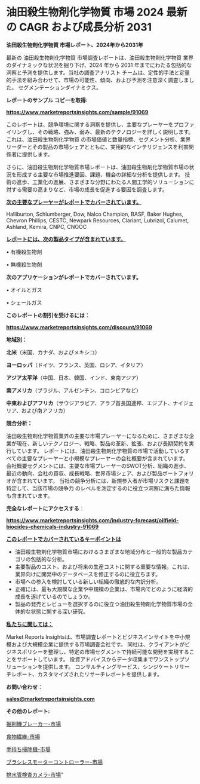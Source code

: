 # 油田殺生物剤化学物質 市場 2024 最新の CAGR および成長分析 2031

<strong>油田殺生物剤化学物質 市場レポート、2024年から2031年</strong>

最新の 油田殺生物剤化学物質 市場調査レポートは、油田殺生物剤化学物質 業界のダイナミックな状況を掘り下げ、2024 年から 2031 年までにわたる包括的な洞察と予測を提供します。当社の調査アナリスト チームは、定性的手法と定量的手法を組み合わせて、市場の可能性、傾向、および予測を注意深く調査しました。 セグメンテーションダイナミクス。



<strong>レポートのサンプル コピーを取得:</strong> <a href=https://www.marketreportsinsights.com/sample/91069>

<strong><u>https://www.marketreportsinsights.com/sample/91069</u></strong></a>

このレポートは、競争環境に関する洞察を提供し、主要なプレーヤーをプロファイリングし、その戦略、強み、弱み、最新のテクノロジーを詳しく説明します。 これは、油田殺生物剤化学物質 の市場価値と数量指標、セグメント分析、業界リーダーとその製品の市場シェアとともに、実用的なインテリジェンスを利害関係者に提供します。

さらに、油田殺生物剤化学物質市場レポートは、油田殺生物剤化学物質市場の状況を形成する主要な市場推進要因、課題、機会の詳細な分析を提供します。 技術の進歩、工業化の進展、さまざまな分野にわたる人間工学的ソリューションに対する需要の高まりなど、市場の成長を促進する要因を調査します。



<strong><u>次の主要なプレーヤーがレポートでカバーされています。</u></strong>

Halliburton, Schlumberger, Dow, Nalco Champion, BASF, Baker Hughes, Chevron Phillips, CESTC, Newpark Resources, Clariant, Lubrizol, Calumet, Ashland, Kemira, CNPC, CNOOC



<strong><u><b>レポートには、次の製品タイプが含まれています。</b></u></strong>

• 有機殺生物剤

• 無機殺生物剤



<strong><b>次のアプリケーションがレポートでカバーされています。</b></strong>

• オイルとガス

• シェールガス



<strong><b>このレポートの割引を受けるには：</b></strong><a href=https://www.marketreportsinsights.com/discount/91069>

<strong><u>https://www.marketreportsinsights.com/discount/91069</u></strong></a>



<strong>地域別：</strong>



<strong>北米</strong>（米国、カナダ、およびメキシコ）



<strong>ヨーロッパ</strong>（ドイツ、フランス、英国、ロシア、イタリア）



<strong>アジア太平洋</strong>（中国、日本、韓国、インド、東南アジア）



<strong>南アメリカ</strong>（ブラジル、アルゼンチン、コロンビアなど）



<strong>中東およびアフリカ</strong>（サウジアラビア、アラブ首長国連邦、エジプト、ナイジェリア、および南アフリカ）



<strong>競合分析：</strong>

油田殺生物剤化学物質業界の主要な市場プレーヤーになるために、さまざまな企業が現在、新しいテクノロジー、戦略、製品の革新、拡張、および長期契約を実行しています。 レポートには、油田殺生物剤化学物質の市場で活動しているすべての主要なプレーヤーと小規模なプレーヤーの会社概要が含まれています。 会社概要セグメントには、主要な市場プレーヤーのSWOT分析、組織の進歩、最近の動向、会社の買収、成長戦略、世界市場シェア、および製品ポートフォリオが含まれています。 当社の競争分析には、新規参入者が市場リスクと課題を特定して、当該市場の競争力 のレベルを測定するのに役立つ洞察に満ちた情報も含まれています。



<strong>完全なレポートにアクセスする</strong>：

<a href=https://www.marketreportsinsights.com/industry-forecast/oilfield-biocides-chemicals-industry-91069>

<strong><u>https://www.marketreportsinsights.com/industry-forecast/oilfield-biocides-chemicals-industry-91069</u></strong></a>



<strong><u><b>このレポートでカバーされているキーポイントは</b></u></strong>
<ul>
  <li>油田殺生物剤化学物質市場におけるさまざまな地域分布と一般的な製品カテゴリの包括的な分析。</li>
  <li>主要製品のコスト、および将来の生産コストに関する重要な情報。これは、業界向けに開発中のデータベースを修正するのに役立ちます。</li>
  <li>市場への参入を検討している新しい組織の徹底的な内訳分析。</li>
  <li>正確には、最も大規模な企業や中規模の企業は、市場内でどのように経済的成長を遂げているのでしょうか。</li>
  <li>製品の発売とレビューを選択するのに役立つ油田殺生物剤化学物質市場の全体的な状態に関する深い研究。</li>
</ul>


<strong><u><b>私たちに関しては：</b></u></strong>

Market Reports Insightsは、市場調査レポートとビジネスインサイトを中小規模および大規模企業に提供する市場調査会社です。 同社は、クライアントがビジネスポリシーを整理し、特定の市場セグメントで持続可能な開発を実現することをサポートしています。 投資アドバイスからデータ収集までワンストップソリューションを提供します。 コンサルティングサービス、シンジケートリサーチレポート、カスタマイズされたリサーチレポートを提供します。



<strong><b>お問い合わせ</b></strong>：

<a href=mailto:sales@marketreportsinsights.com>

<strong><u>sales@marketreportsinsights.com</u></strong></a>



<strong>その他のレポート:</strong>

<a href=https://www.linkedin.com/pulse/掘削機ブレーカー-市場-2023-年のダイナミクスとビジネストレンド-th3rf/>掘削機ブレーカー-市場</a>

<a href=https://www.linkedin.com/pulse/食物繊維-市場-2023-競争分析と事業成長-2030-data-dive-discoveries-24-analysis-ync7f/>食物繊維-市場</a>

<a href=https://www.linkedin.com/pulse/手持ち掃除機-市場-2023-年のダイナミクスとビジネストレンド-2030-xtttf/>手持ち掃除機-市場</a>

<a href=https://www.linkedin.com/pulse/ブラシレスモーターコントローラー-市場-2023-最新の-cagr-および成長分析-fdlef/>ブラシレスモーターコントローラー-市場</a>

<a href=https://www.linkedin.com/pulse/排水管検査カメラ-市場-2023-総利益と主要ベンダー-2030-analytics-achievers-24-analysis-gs2ef/>排水管検査カメラ-市場</a>"
